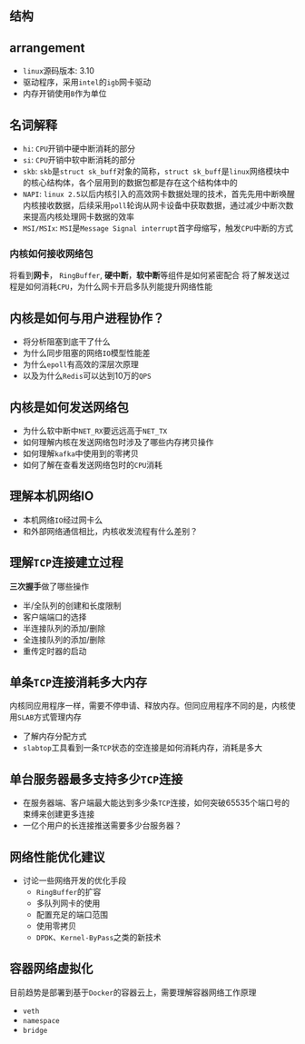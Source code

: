 ## 结构

<!-- asd  asdsd -->

## arrangement
- `linux`源码版本: 3.10
- 驱动程序，采用`intel`的`igb`网卡驱动
- 内存开销使用`B`作为单位

## 名词解释

- `hi`: `CPU`开销中硬中断消耗的部分
- `si`: `CPU`开销中软中断消耗的部分 
- `skb`: `skb`是`struct sk_buff`对象的简称，`struct sk_buff`是`linux`网络模块中的核心结构体，各个层用到的数据包都是存在这个结构体中的
- `NAPI`: `linux 2.5`以后内核引入的高效网卡数据处理的技术，首先先用中断唤醒内核接收数据，后续采用`poll`轮询从网卡设备中获取数据，通过减少中断次数来提高内核处理网卡数据的效率
- `MSI/MSIx`: `MSI`是`Message Signal interrupt`首字母缩写，触发`CPU`中断的方式



### 内核如何接收网络包
将看到**网卡**， `RingBuffer`, **硬中断**，**软中断**等组件是如何紧密配合
将了解发送过程是如何消耗`CPU`，为什么网卡开启多队列能提升网络性能

## 内核是如何与用户进程协作？
- 将分析阻塞到底干了什么
- 为什么同步阻塞的网络`IO`模型性能差
- 为什么`epoll`有高效的深层次原理
- 以及为什么`Redis`可以达到10万的`QPS`

## 内核是如何发送网络包

- 为什么软中断中`NET_RX`要远远高于`NET_TX`
- 如何理解内核在发送网络包时涉及了哪些内存拷贝操作
- 如何理解`kafka`中使用到的零拷贝
- 如何了解在查看发送网络包时的`CPU`消耗

## 理解本机网络IO

- 本机网络`IO`经过网卡么
- 和外部网络通信相比，内核收发流程有什么差别？

## 理解`TCP`连接建立过程

**三次握手**做了哪些操作
- 半/全队列的创建和长度限制
- 客户端端口的选择
- 半连接队列的添加/删除
- 全连接队列的添加/删除
- 重传定时器的启动

## 单条`TCP`连接消耗多大内存
内核同应用程序一样，需要不停申请、释放内存。但同应用程序不同的是，内核使用`SLAB`方式管理内存
- 了解内存分配方式
- `slabtop`工具看到一条`TCP`状态的空连接是如何消耗内存，消耗是多大

## 单台服务器最多支持多少`TCP`连接

- 在服务器端、客户端最大能达到多少条`TCP`连接，如何突破65535个端口号的束缚来创建更多连接
- 一亿个用户的长连接推送需要多少台服务器？

## 网络性能优化建议

- 讨论一些网络开发的优化手段
  - `RingBuffer`的扩容
  - 多队列网卡的使用
  - 配置充足的端口范围
  - 使用零拷贝
  - `DPDK`、`Kernel-ByPass`之类的新技术

## 容器网络虚拟化

目前趋势是部署到基于`Docker`的容器云上，需要理解容器网络工作原理
- `veth`
- `namespace`
- `bridge`
